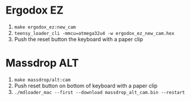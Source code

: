 # Ergodox EZ
1. `make ergodox_ez:new_cam`
2. `teensy_loader_cli -mmcu=atmega32u4 -w ergodox_ez_new_cam.hex`
3. Push the reset button the keyboard with a paper clip

# Massdrop ALT
1. `make massdrop/alt:cam`
2. Push reset button on bottom of keyboard with a paper clip
3. `./mdloader_mac --first --download massdrop_alt_cam.bin --restart`
